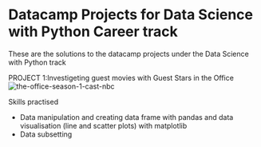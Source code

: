# Datacamp Projects for Data Science with Python Career track
These are the solutions to the datacamp projects under the Data Science with Python track

PROJECT 1:Investigeting guest movies with Guest Stars in the Office
![the-office-season-1-cast-nbc](https://user-images.githubusercontent.com/71958415/226111182-30538930-6cb0-48bf-a234-6e37967b0e72.jpg)

Skills practised 
- Data manipulation and creating data frame with pandas and data visualisation (line and scatter plots) with matplotlib
- Data subsetting

